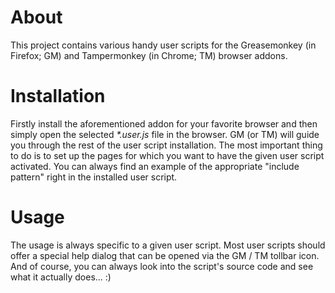 # About

This project contains various handy user scripts for the Greasemonkey (in Firefox; GM) and Tampermonkey (in Chrome; TM) browser addons.

# Installation

Firstly install the aforementioned addon for your favorite browser and then simply open the selected *\*.user.js* file in the browser. GM (or TM) will guide you through the rest of the user script installation. The most important thing to do is to set up the pages for which you want to have the given user script activated. You can always find an example of the appropriate "include pattern" right in the installed user script.

# Usage

The usage is always specific to a given user script. Most user scripts should offer a special help dialog that can be opened via the GM / TM tollbar icon. And of course, you can always look into the script's source code and see what it actually does... :)
